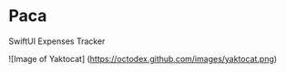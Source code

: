 # Paca
 SwiftUI Expenses Tracker

![Image of Yaktocat]
(https://octodex.github.com/images/yaktocat.png)
